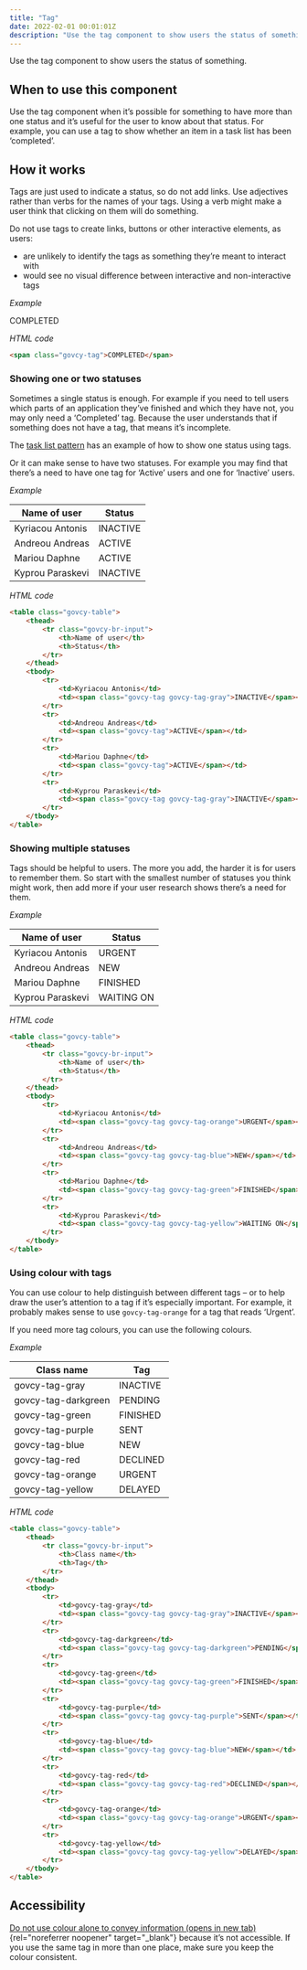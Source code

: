 ```yaml
---
title: "Tag"
date: 2022-02-01 00:01:01Z
description: "Use the tag component to show users the status of something."
---
```


Use the tag component to show users the status of something.

## When to use this component
Use the tag component when it’s possible for something to have more than one status and it’s useful for the user to know about that status. For example, you can use a tag to show whether an item in a task list has been ‘completed’.

## How it works
Tags are just used to indicate a status, so do not add links. Use adjectives rather than verbs for the names of your tags. Using a verb might make a user think that clicking on them will do something.

Do not use tags to create links, buttons or other interactive elements, as users:

- are unlikely to identify the tags as something they’re meant to interact with
- would see no visual difference between interactive and non-interactive tags

*Example*
<div class="govcy-container govcy-p-4 govcy-br-1 govcy-br-standard govcy-mb-4">
<span class="govcy-tag">COMPLETED</span>
</div>

*HTML code*
```html
<span class="govcy-tag">COMPLETED</span>
```
### Showing one or two statuses
Sometimes a single status is enough. For example if you need to tell users which parts of an application they’ve finished and which they have not, you may only need a ‘Completed’ tag. Because the user understands that if something does not have a tag, that means it’s incomplete.

The [task list pattern](../../patterns/task-list-page/) has an example of how to show one status using tags.

Or it can make sense to have two statuses. For example you may find that there’s a need to have one tag for ‘Active’ users and one for ‘Inactive’ users.

*Example*
<div class="govcy-container govcy-p-4 govcy-br-1 govcy-br-standard govcy-mb-4">
<table class="govcy-table">
    <thead>
        <tr class="govcy-br-input">
            <th>Name of user</th>
            <th>Status</th>
        </tr>
    </thead>
    <tbody>
        <tr>
            <td>Kyriacou Antonis</td>
            <td><span class="govcy-tag govcy-tag-gray">INACTIVE</span></td>
        </tr>
        <tr>
            <td>Andreou Andreas</td>
            <td><span class="govcy-tag">ACTIVE</span></td>
        </tr>
        <tr>
            <td>Mariou Daphne</td>
            <td><span class="govcy-tag">ACTIVE</span></td>
        </tr>
        <tr>
            <td>Kyprou Paraskevi</td>
            <td><span class="govcy-tag govcy-tag-gray">INACTIVE</span></td>
        </tr>
    </tbody>
</table>
</div>

*HTML code*
```html
<table class="govcy-table">
    <thead>
        <tr class="govcy-br-input">
            <th>Name of user</th>
            <th>Status</th>
        </tr>
    </thead>
    <tbody>
        <tr>
            <td>Kyriacou Antonis</td>
            <td><span class="govcy-tag govcy-tag-gray">INACTIVE</span></td>
        </tr>
        <tr>
            <td>Andreou Andreas</td>
            <td><span class="govcy-tag">ACTIVE</span></td>
        </tr>
        <tr>
            <td>Mariou Daphne</td>
            <td><span class="govcy-tag">ACTIVE</span></td>
        </tr>
        <tr>
            <td>Kyprou Paraskevi</td>
            <td><span class="govcy-tag govcy-tag-gray">INACTIVE</span></td>
        </tr>
    </tbody>
</table>
```
### Showing multiple statuses
Tags should be helpful to users. The more you add, the harder it is for users to remember them. So start with the smallest number of statuses you think might work, then add more if your user research shows there’s a need for them.

*Example*
<div class="govcy-container govcy-p-4 govcy-br-1 govcy-br-standard govcy-mb-4">
<table class="govcy-table">
    <thead>
        <tr class="govcy-br-input">
            <th>Name of user</th>
            <th>Status</th>
        </tr>
    </thead>
    <tbody>
        <tr>
            <td>Kyriacou Antonis</td>
            <td><span class="govcy-tag govcy-tag-orange">URGENT</span></td>
        </tr>
        <tr>
            <td>Andreou Andreas</td>
            <td><span class="govcy-tag govcy-tag-blue">NEW</span></td>
        </tr>
        <tr>
            <td>Mariou Daphne</td>
            <td><span class="govcy-tag govcy-tag-green">FINISHED</span></td>
        </tr>
        <tr>
            <td>Kyprou Paraskevi</td>
            <td><span class="govcy-tag govcy-tag-yellow">WAITING ON</span></td>
        </tr>
    </tbody>
</table>
</div>

*HTML code*
```html
<table class="govcy-table">
    <thead>
        <tr class="govcy-br-input">
            <th>Name of user</th>
            <th>Status</th>
        </tr>
    </thead>
    <tbody>
        <tr>
            <td>Kyriacou Antonis</td>
            <td><span class="govcy-tag govcy-tag-orange">URGENT</span></td>
        </tr>
        <tr>
            <td>Andreou Andreas</td>
            <td><span class="govcy-tag govcy-tag-blue">NEW</span></td>
        </tr>
        <tr>
            <td>Mariou Daphne</td>
            <td><span class="govcy-tag govcy-tag-green">FINISHED</span></td>
        </tr>
        <tr>
            <td>Kyprou Paraskevi</td>
            <td><span class="govcy-tag govcy-tag-yellow">WAITING ON</span></td>
        </tr>
    </tbody>
</table>
```
### Using colour with tags
You can use colour to help distinguish between different tags – or to help draw the user’s attention to a tag if it’s especially important. For example, it probably makes sense to use `govcy-tag-orange` for a tag that reads ‘Urgent’.

If you need more tag colours, you can use the following colours.

*Example*
<div class="govcy-container govcy-p-4 govcy-br-1 govcy-br-standard govcy-mb-4">
<table class="govcy-table">
    <thead>
        <tr class="govcy-br-input">
            <th>Class name</th>
            <th>Tag</th>
        </tr>
    </thead>
    <tbody>
        <tr>
            <td>govcy-tag-gray</td>
            <td><span class="govcy-tag govcy-tag-gray">INACTIVE</span></td>
        </tr>
        <tr>
            <td>govcy-tag-darkgreen</td>
            <td><span class="govcy-tag govcy-tag-darkgreen">PENDING</span></td>
        </tr>
        <tr>
            <td>govcy-tag-green</td>
            <td><span class="govcy-tag govcy-tag-green">FINISHED</span></td>
        </tr>
        <tr>
            <td>govcy-tag-purple</td>
            <td><span class="govcy-tag govcy-tag-purple">SENT</span></td>
        </tr>
        <tr>
            <td>govcy-tag-blue</td>
            <td><span class="govcy-tag govcy-tag-blue">NEW</span></td>
        </tr>
        <tr>
            <td>govcy-tag-red</td>
            <td><span class="govcy-tag govcy-tag-red">DECLINED</span></td>
        </tr>
        <tr>
            <td>govcy-tag-orange</td>
            <td><span class="govcy-tag govcy-tag-orange">URGENT</span></td>
        </tr>
        <tr>
            <td>govcy-tag-yellow</td>
            <td><span class="govcy-tag govcy-tag-yellow">DELAYED</span></td>
        </tr>
    </tbody>
</table>
</div>

*HTML code*
```html
<table class="govcy-table">
    <thead>
        <tr class="govcy-br-input">
            <th>Class name</th>
            <th>Tag</th>
        </tr>
    </thead>
    <tbody>
        <tr>
            <td>govcy-tag-gray</td>
            <td><span class="govcy-tag govcy-tag-gray">INACTIVE</span></td>
        </tr>
        <tr>
            <td>govcy-tag-darkgreen</td>
            <td><span class="govcy-tag govcy-tag-darkgreen">PENDING</span></td>
        </tr>
        <tr>
            <td>govcy-tag-green</td>
            <td><span class="govcy-tag govcy-tag-green">FINISHED</span></td>
        </tr>
        <tr>
            <td>govcy-tag-purple</td>
            <td><span class="govcy-tag govcy-tag-purple">SENT</span></td>
        </tr>
        <tr>
            <td>govcy-tag-blue</td>
            <td><span class="govcy-tag govcy-tag-blue">NEW</span></td>
        </tr>
        <tr>
            <td>govcy-tag-red</td>
            <td><span class="govcy-tag govcy-tag-red">DECLINED</span></td>
        </tr>
        <tr>
            <td>govcy-tag-orange</td>
            <td><span class="govcy-tag govcy-tag-orange">URGENT</span></td>
        </tr>
        <tr>
            <td>govcy-tag-yellow</td>
            <td><span class="govcy-tag govcy-tag-yellow">DELAYED</span></td>
        </tr>
    </tbody>
</table>
```

## Accessibility
[Do not use colour alone to convey information (opens in new tab)](https://www.w3.org/WAI/WCAG21/Understanding/use-of-color.html){rel="noreferrer noopener" target="_blank"} because it’s not accessible. If you use the same tag in more than one place, make sure you keep the colour consistent.